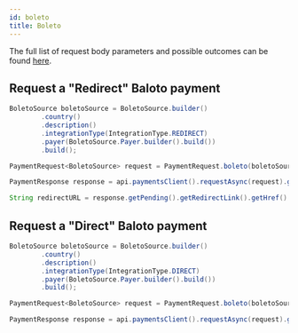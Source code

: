 ```yaml
---
id: boleto
title: Boleto
---
```


The full list of request body parameters and possible outcomes can be found [here](https://docs.checkout.com/payments/payment-methods/cash-and-atm-payment/boleto-bancario).

## Request a "Redirect" Baloto payment

```java
BoletoSource boletoSource = BoletoSource.builder()
        .country()
        .description()
        .integrationType(IntegrationType.REDIRECT)
        .payer(BoletoSource.Payer.builder().build())
        .build();

PaymentRequest<BoletoSource> request = PaymentRequest.boleto(boletoSource, com.checkout.common.Currency.BRL, 100L);

PaymentResponse response = api.paymentsClient().requestAsync(request).get();

String redirectURL = response.getPending().getRedirectLink().getHref()
```

## Request a "Direct" Baloto payment

```java
BoletoSource boletoSource = BoletoSource.builder()
        .country()
        .description()
        .integrationType(IntegrationType.DIRECT)
        .payer(BoletoSource.Payer.builder().build())
        .build();

PaymentRequest<BoletoSource> request = PaymentRequest.boleto(boletoSource, com.checkout.common.Currency.BRL, 100L);

PaymentResponse response = api.paymentsClient().requestAsync(request).get();
```
